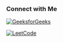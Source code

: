 ### Connect with Me

[![GeeksforGeeks](https://img.shields.io/badge/GeeksforGeeks-Profile-blue?style=for-the-badge&logo=geeksforgeeks)](https://www.geeksforgeeks.org/)

[![LeetCode](https://img.shields.io/badge/LeetCode-Profile-orange?style=for-the-badge&logo=leetcode)](https://leetcode.com/)